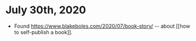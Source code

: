 # July 30th, 2020
- Found https://www.blakeboles.com/2020/07/book-story/ -- about [[how to self-publish a book]].
